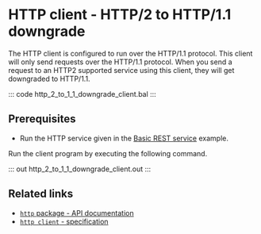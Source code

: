 # HTTP client - HTTP/2 to HTTP/1.1 downgrade

The HTTP client is configured to run over the HTTP/1.1 protocol. This client will only send requests over the HTTP/1.1 protocol. When you send a request to an HTTP2 supported service using this client, they will get downgraded to HTTP/1.1.   

::: code http_2_to_1_1_downgrade_client.bal :::

## Prerequisites
- Run the HTTP service given in the [Basic REST service](/learn/by-example/http-basic-rest-service/) example.

Run the client program by executing the following command.

::: out http_2_to_1_1_downgrade_client.out :::

## Related links
- [`http` package - API documentation](https://lib.ballerina.io/ballerina/http/latest/)
- [`http client` - specification](https://ballerina.io/spec/http/#24-client)

